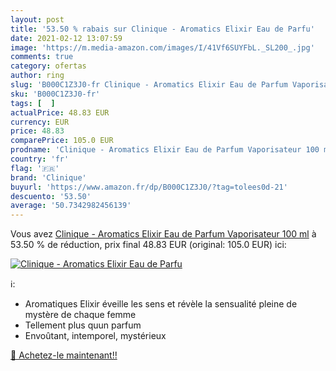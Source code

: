 ```yaml
---
layout: post
title: '53.50 % rabais sur Clinique - Aromatics Elixir Eau de Parfu'
date: 2021-02-12 13:07:59
image: 'https://m.media-amazon.com/images/I/41Vf6SUYFbL._SL200_.jpg'
comments: true
category: ofertas
author: ring
slug: 'B000C1Z3J0-fr Clinique - Aromatics Elixir Eau de Parfum Vaporisateur 100 ml'
sku: 'B000C1Z3J0-fr'
tags: [  ]
actualPrice: 48.83 EUR
currency: EUR
price: 48.83
comparePrice: 105.0 EUR
prodname: 'Clinique - Aromatics Elixir Eau de Parfum Vaporisateur 100 ml'
country: 'fr'
flag: '🇫🇷'
brand: 'Clinique'
buyurl: 'https://www.amazon.fr/dp/B000C1Z3J0/?tag=tolees0d-21'
descuento: '53.50'
average: '50.7342982456139'
---
```


Vous avez [Clinique - Aromatics Elixir Eau de Parfum Vaporisateur 100 ml](https://www.amazon.fr/dp/B000C1Z3J0/?tag=tolees0d-21)  à  53.50 % de réduction, prix final  48.83 EUR (original: 105.0 EUR) ici:

[![Clinique - Aromatics Elixir Eau de Parfu](https://m.media-amazon.com/images/I/41Vf6SUYFbL._SL200_.jpg)](https://www.amazon.fr/dp/B000C1Z3J0/?tag=tolees0d-21)

ℹ️:

- Aromatiques Elixir éveille les sens et révèle la sensualité pleine de mystère de chaque femme
- Tellement plus quun parfum
- Envoûtant, intemporel, mystérieux

[🛒 Achetez-le maintenant!!](https://www.amazon.fr/dp/B000C1Z3J0/?tag=tolees0d-21)
